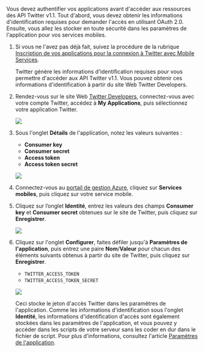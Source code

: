Vous devez authentifier vos applications avant d'accéder aux ressources des API Twitter v1.1. Tout d'abord, vous devez obtenir les informations d'identification requises pour demander l'accès en utilisant OAuth 2.0. Ensuite, vous allez les stocker en toute sécurité dans les paramètres de l'application pour vos services mobiles.

1.  Si vous ne l'avez pas déjà fait, suivez la procédure de la rubrique [Inscription de vos applications pour la connexion à Twitter avec Mobile Services][Inscription de vos applications pour la connexion à Twitter avec Mobile Services].

    Twitter génère les informations d'identification requises pour vous permettre d'accéder aux API Twitter v1.1. Vous pouvez obtenir ces informations d'identification à partir du site Web Twitter Developers.

2.  Rendez-vous sur le site Web [Twitter Developers][Twitter Developers], connectez-vous avec votre compte Twitter, accédez à **My Applications**, puis sélectionnez votre application Twitter.

    ![][0]

3.  Sous l'onglet **Détails** de l'application, notez les valeurs suivantes :

    -   **Consumer key**
    -   **Consumer secret**
    -   **Access token**
    -   **Access token secret**

    ![][1]

4.  Connectez-vous au [portail de gestion Azure][portail de gestion Azure], cliquez sur **Services mobiles**, puis cliquez sur votre service mobile.

5.  Cliquez sur l’onglet **Identité**, entrez les valeurs des champs **Consumer key** et **Consumer secret** obtenues sur le site de Twitter, puis cliquez sur **Enregistrer**.

    ![][2]

6.  Cliquez sur l'onglet **Configurer**, faites défiler jusqu'à **Paramètres de l'application**, puis entrez une paire **Nom**/**Valeur** pour chacun des éléments suivants obtenus à partir du site de Twitter, puis cliquez sur **Enregistrer**.

    -   `TWITTER_ACCESS_TOKEN`
    -   `TWITTER_ACCESS_TOKEN_SECRET`

    ![][3]

    Ceci stocke le jeton d'accès Twitter dans les paramètres de l'application. Comme les informations d'identification sous l'onglet **Identité**, les informations d'identification d'accès sont également stockées dans les paramètres de l'application, et vous pouvez y accéder dans les scripts de votre serveur sans les coder en dur dans le fichier de script. Pour plus d'informations, consultez l'article [Paramètres de l'application][Paramètres de l'application].



  [Inscription de vos applications pour la connexion à Twitter avec Mobile Services]: /fr-fr/documentation/articles/mobile-services-how-to-register-twitter-authentication/
  [Twitter Developers]: http://go.microsoft.com/fwlink/p/?LinkId=268300
  [0]: ./media/mobile-services-register-twitter-access/mobile-twitter-my-apps.png
  [1]: ./media/mobile-services-register-twitter-access/mobile-twitter-app-secrets.png
  [portail de gestion Azure]: https://manage.windowsazure.com/
  [2]: ./media/mobile-services-register-twitter-access/mobile-identity-tab-twitter-only.png
  [3]: ./media/mobile-services-register-twitter-access/mobile-schedule-job-app-settings.png
  [Paramètres de l'application]: http://msdn.microsoft.com/fr-fr/library/windowsazure/b6bb7d2d-35ae-47eb-a03f-6ee393e170f7
